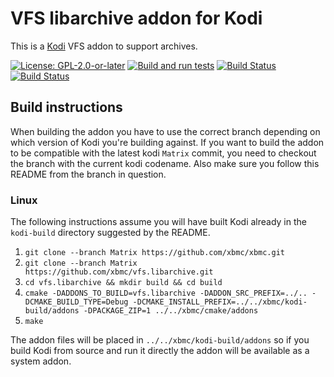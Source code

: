 # VFS libarchive addon for Kodi

This is a [Kodi](https://kodi.tv) VFS addon to support archives.

[![License: GPL-2.0-or-later](https://img.shields.io/badge/License-GPL%20v2+-blue.svg)](LICENSE.md)
[![Build and run tests](https://github.com/xbmc/vfs.libarchive/actions/workflows/build.yml/badge.svg?branch=Matrix)](https://github.com/xbmc/vfs.libarchive/actions/workflows/build.yml)
[![Build Status](https://dev.azure.com/teamkodi/binary-addons/_apis/build/status/xbmc.vfs.libarchive?branchName=Matrix)](https://dev.azure.com/teamkodi/binary-addons/_build/latest?definitionId=51&branchName=Matrix)
[![Build Status](https://jenkins.kodi.tv/view/Addons/job/xbmc/job/vfs.libarchive/job/Matrix/badge/icon)](https://jenkins.kodi.tv/blue/organizations/jenkins/xbmc%2Fvfs.libarchive/branches/)
<!--- [![Build Status](https://ci.appveyor.com/api/projects/status/github/xbmc/vfs.libarchive?branch=Matrix&svg=true)](https://ci.appveyor.com/project/xbmc/vfs-libarchive?branch=Matrix) -->

## Build instructions

When building the addon you have to use the correct branch depending on which version of Kodi you're building against. 
If you want to build the addon to be compatible with the latest kodi `Matrix` commit, you need to checkout the branch with the current kodi codename.
Also make sure you follow this README from the branch in question.

### Linux

The following instructions assume you will have built Kodi already in the `kodi-build` directory 
suggested by the README.

1. `git clone --branch Matrix https://github.com/xbmc/xbmc.git`
2. `git clone --branch Matrix https://github.com/xbmc/vfs.libarchive.git`
3. `cd vfs.libarchive && mkdir build && cd build`
4. `cmake -DADDONS_TO_BUILD=vfs.libarchive -DADDON_SRC_PREFIX=../.. -DCMAKE_BUILD_TYPE=Debug -DCMAKE_INSTALL_PREFIX=../../xbmc/kodi-build/addons -DPACKAGE_ZIP=1 ../../xbmc/cmake/addons`
5. `make`

The addon files will be placed in `../../xbmc/kodi-build/addons` so if you build Kodi from source and run it directly 
the addon will be available as a system addon.
